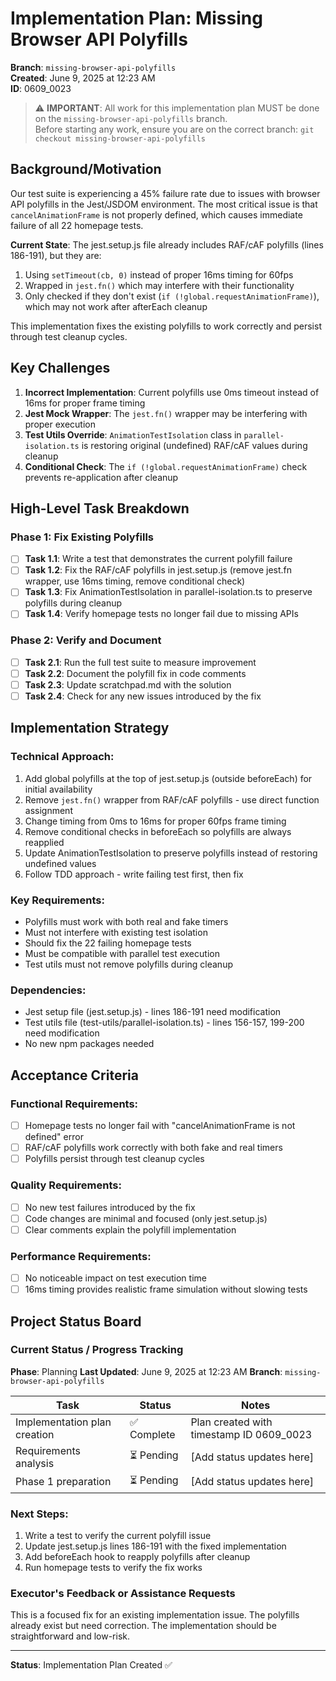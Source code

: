 # Implementation Plan: Missing Browser API Polyfills

**Branch**: `missing-browser-api-polyfills`  
**Created**: June 9, 2025 at 12:23 AM  
**ID**: 0609_0023

> ⚠️ **IMPORTANT**: All work for this implementation plan MUST be done on the `missing-browser-api-polyfills` branch.  
> Before starting any work, ensure you are on the correct branch: `git checkout missing-browser-api-polyfills`

## Background/Motivation

Our test suite is experiencing a 45% failure rate due to issues with browser API polyfills in the Jest/JSDOM environment. The most critical issue is that `cancelAnimationFrame` is not properly defined, which causes immediate failure of all 22 homepage tests.

**Current State**: The jest.setup.js file already includes RAF/cAF polyfills (lines 186-191), but they are:
1. Using `setTimeout(cb, 0)` instead of proper 16ms timing for 60fps
2. Wrapped in `jest.fn()` which may interfere with their functionality
3. Only checked if they don't exist (`if (!global.requestAnimationFrame)`), which may not work after afterEach cleanup

This implementation fixes the existing polyfills to work correctly and persist through test cleanup cycles.

## Key Challenges

1. **Incorrect Implementation**: Current polyfills use 0ms timeout instead of 16ms for proper frame timing
2. **Jest Mock Wrapper**: The `jest.fn()` wrapper may be interfering with proper execution
3. **Test Utils Override**: `AnimationTestIsolation` class in `parallel-isolation.ts` is restoring original (undefined) RAF/cAF values during cleanup
4. **Conditional Check**: The `if (!global.requestAnimationFrame)` check prevents re-application after cleanup

## High-Level Task Breakdown

### Phase 1: Fix Existing Polyfills
- [ ] **Task 1.1**: Write a test that demonstrates the current polyfill failure
- [ ] **Task 1.2**: Fix the RAF/cAF polyfills in jest.setup.js (remove jest.fn wrapper, use 16ms timing, remove conditional check)
- [ ] **Task 1.3**: Fix AnimationTestIsolation in parallel-isolation.ts to preserve polyfills during cleanup
- [ ] **Task 1.4**: Verify homepage tests no longer fail due to missing APIs

### Phase 2: Verify and Document
- [ ] **Task 2.1**: Run the full test suite to measure improvement
- [ ] **Task 2.2**: Document the polyfill fix in code comments
- [ ] **Task 2.3**: Update scratchpad.md with the solution
- [ ] **Task 2.4**: Check for any new issues introduced by the fix

## Implementation Strategy

### Technical Approach:
1. Add global polyfills at the top of jest.setup.js (outside beforeEach) for initial availability
2. Remove `jest.fn()` wrapper from RAF/cAF polyfills - use direct function assignment
3. Change timing from 0ms to 16ms for proper 60fps frame timing
4. Remove conditional checks in beforeEach so polyfills are always reapplied
5. Update AnimationTestIsolation to preserve polyfills instead of restoring undefined values
6. Follow TDD approach - write failing test first, then fix

### Key Requirements:
- Polyfills must work with both real and fake timers
- Must not interfere with existing test isolation
- Should fix the 22 failing homepage tests
- Must be compatible with parallel test execution
- Test utils must not remove polyfills during cleanup

### Dependencies:
- Jest setup file (jest.setup.js) - lines 186-191 need modification
- Test utils file (test-utils/parallel-isolation.ts) - lines 156-157, 199-200 need modification
- No new npm packages needed

## Acceptance Criteria

### Functional Requirements:
- [ ] Homepage tests no longer fail with "cancelAnimationFrame is not defined" error
- [ ] RAF/cAF polyfills work correctly with both fake and real timers
- [ ] Polyfills persist through test cleanup cycles

### Quality Requirements:
- [ ] No new test failures introduced by the fix
- [ ] Code changes are minimal and focused (only jest.setup.js)
- [ ] Clear comments explain the polyfill implementation

### Performance Requirements:
- [ ] No noticeable impact on test execution time
- [ ] 16ms timing provides realistic frame simulation without slowing tests

## Project Status Board

### Current Status / Progress Tracking
**Phase**: Planning
**Last Updated**: June 9, 2025 at 12:23 AM
**Branch**: `missing-browser-api-polyfills`

| Task | Status | Notes |
|------|--------|-------|
| Implementation plan creation | ✅ Complete | Plan created with timestamp ID 0609_0023 |
| Requirements analysis | ⏳ Pending | [Add status updates here] |
| Phase 1 preparation | ⏳ Pending | [Add status updates here] |

### Next Steps:
1. Write a test to verify the current polyfill issue
2. Update jest.setup.js lines 186-191 with the fixed implementation
3. Add beforeEach hook to reapply polyfills after cleanup
4. Run homepage tests to verify the fix works

### Executor's Feedback or Assistance Requests
This is a focused fix for an existing implementation issue. The polyfills already exist but need correction. The implementation should be straightforward and low-risk.

---

**Status**: Implementation Plan Created ✅
